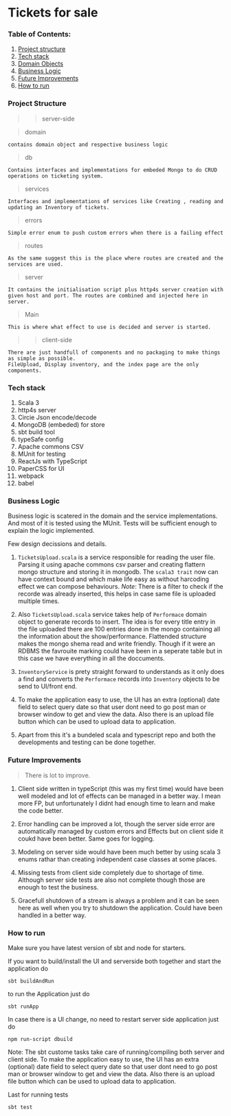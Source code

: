 # Tickets for sale

### Table of Contents:
1.  [Project structure](#project-structure)
2.  [Tech stack](#tech-stack)
3.  [Domain Objects](#domain-objects)
4.  [Business Logic](#business-logic)
5.  [Future Improvements](#future-improvements)
6.  [How to run](#hot-to-run)



### Project Structure

>> server-side
    
> domain
``` 
contains domain object and respective business logic
```
> db
```
Contains interfaces and implementations for embeded Mongo to do CRUD operations on ticketing system.
```
> services
```
Interfaces and implementations of services like Creating , reading and updating an Inventory of tickets.
```
> errors
```
Simple error enum to push custom errors when there is a failing effect
```
> routes
```
As the same suggest this is the place where routes are created and the services are used.
```
> server
```
It contains the initialisation script plus http4s server creation with given host and port. The routes are combined and injected here in server.
```
> Main
```
This is where what effect to use is decided and server is started.
```

>> client-side

```
There are just handfull of components and no packaging to make things as simple as possible.
FileUpload, Display inventory, and the index page are the only components.
```

### Tech stack

1. Scala 3
2. http4s server
3. Circie Json encode/decode
4. MongoDB (embeded) for store
5. sbt build tool
6. typeSafe config
7. Apache commons CSV
8. MUnit for testing
10. ReactJs with TypeScript
11. PaperCSS for UI
12. webpack 
11. babel

### Business Logic

Business logic is scatered in the domain and the service implementations. And most of it is tested using the MUnit. Tests will be sufficient enough to explain the logic implemented.

Few design decissions and details.

1. `TicketsUpload.scala` is a service responsible for reading the user file. Parsing it using apache commons csv parser and creating flattern mongo structure and storing it in mongodb. The `scala3 trait` now can have context bound and which make life easy as without harcoding effect we can compose behaviours. *Note*: There is a filter to check if the recorde was already inserted, this helps in case same file is uploaded multiple times.

2. Also `TicketsUpload.scala` service takes help of `Performace` domain object to generate records to insert. The idea is for every title entry in the file uploaded there are 100 entries done in the mongo containing all the information about the show/performance. Flattended structure makes the mongo shema read and write friendly. Though if it were an RDBMS the favrouite marking could have been in a seperate table but in this case we have everything in all the doccuments.

3. `InventoryService` is prety straight forward to understands as it only does a find and converts the `Performace` records into `Inventory` objects to be send to UI/front end.

4. To make the application easy to use, the UI has an extra (optional) date field to select query date so that user dont need to go post man or browser window to get and view the data. Also there is an upload file button which can be used to upload data to application.

5. Apart from this it's a bundeled scala and typescript repo and both the developments and testing can be done together.



### Future Improvements
> There is lot to improve.

1. Client side written in typeScript (this was my first time) would have been well modeled and lot of effects can be managed in a better way. I mean more FP, but unfortunately I didnt had enough time to learn and make the code better.

2. Error handling can be improved a lot, though the server side error are automatically managed by custom errors and Effects but on client side it coukd have been better. Same goes for logging.

3. Modeling on server side would have been much better by using scala 3 enums rathar than creating independent case classes at some places.

4. Missing tests from client side completely due to shortage of time. Although server side tests are also not complete though those are enough to test the business.

5. Gracefull shutdown of a stream is always a problem and it can be seen here as well when you try to shutdown the application. Could have been handled in a better way.

### How to run

Make sure you have latest version of sbt and node for starters.

If you want to build/install the UI and serverside both together and start the application do
```
sbt buildAndRun
```

to run the Application just do
```
sbt runApp
```

In case there is a UI change, no need to restart server side application just do 
```
npm run-script dbuild 
```


Note: 
The sbt custome tasks take care of running/compiling both server and client side.
To make the application easy to use, the UI has an extra (optional) date field to select query date so that user dont need to go post man or browser window to get and view the data. Also there is an upload file button which can be used to upload data to application.

Last for running tests
```
sbt test
```

